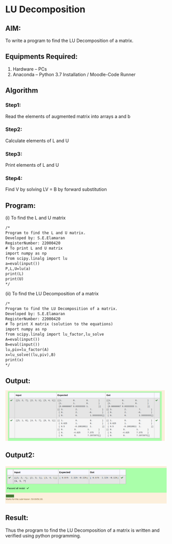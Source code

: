 # LU Decomposition 

## AIM:
To write a program to find the LU Decomposition of a matrix.

## Equipments Required:
1. Hardware – PCs
2. Anaconda – Python 3.7 Installation / Moodle-Code Runner

## Algorithm
### Step1:
Read the elements of augmented matrix into arrays a and b
### Step2:
Calculate elements of L and U 
### Step3:
Print elements of L and U 
### Step4:
Find V by solving LV = B by forward substitution 

## Program:
(i) To find the L and U matrix
```
/*
Program to find the L and U matrix.
Developed by: S.E.Elamaran
RegisterNumber: 22000420
# To print L and U matrix
import numpy as np
from scipy.linalg import lu
a=eval(input())
P,L,U=lu(a)
print(L)
print(U)
*/
```
(ii) To find the LU Decomposition of a matrix
```
/*
Program to find the LU Decomposition of a matrix.
Developed by: S.E.Elamaran
RegisterNumber: 22000420
# To print X matrix (solution to the equations)
import numpy as np
from scipy.linalg import lu_factor,lu_solve
A=eval(input())
B=eval(input())
lu,piv=lu_factor(A)
x=lu_solve((lu,piv),B)
print(x)
*/
```

## Output:
![lu decomposition](11d.png)
## Output2:
![lu decomposition2](12.png)



## Result:
Thus the program to find the LU Decomposition of a matrix is written and verified using python programming.


